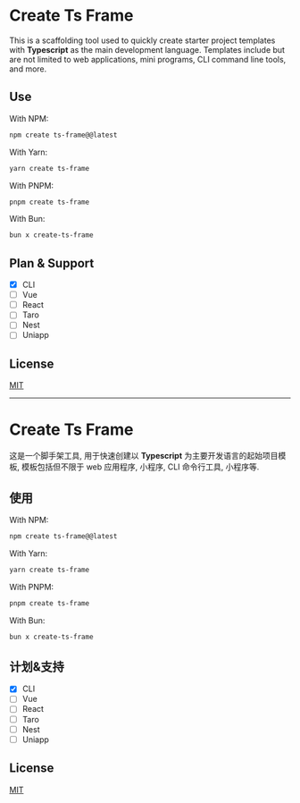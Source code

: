 # Create Ts Frame

This is a scaffolding tool used to quickly create starter project templates with **Typescript** as the main development language. Templates include but are not limited to web applications, mini programs, CLI command line tools, and more.

## Use

With NPM:

```sh
npm create ts-frame@@latest
```

With Yarn:

```sh
yarn create ts-frame
```

With PNPM:

```sh
pnpm create ts-frame
```

With Bun:

```sh
bun x create-ts-frame
```

## Plan & Support

- [x] CLI
- [ ] Vue
- [ ] React
- [ ] Taro
- [ ] Nest
- [ ] Uniapp

## License

[MIT](https://github.com/hacxy/create-ts-frame/blob/main/LICENSE)

---

# Create Ts Frame

这是一个脚手架工具, 用于快速创建以 **Typescript** 为主要开发语言的起始项目模板, 模板包括但不限于 web 应用程序, 小程序, CLI 命令行工具, 小程序等.

## 使用

With NPM:

```sh
npm create ts-frame@@latest
```

With Yarn:

```sh
yarn create ts-frame
```

With PNPM:

```sh
pnpm create ts-frame
```

With Bun:

```sh
bun x create-ts-frame
```

## 计划&支持

- [x] CLI
- [ ] Vue
- [ ] React
- [ ] Taro
- [ ] Nest
- [ ] Uniapp

## License

[MIT](https://github.com/hacxy/create-ts-frame/blob/main/LICENSE)
